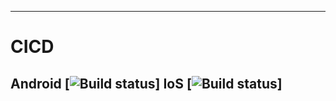 -------
# CICD
Android [![Build status](https://build.appcenter.ms/v0.1/apps/36c516f1-373c-481e-8ad5-961f3763d199/branches/dev/badge)]
IoS [![Build status]()]
-------
